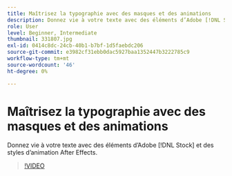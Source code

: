 ```yaml
---
title: Maîtrisez la typographie avec des masques et des animations
description: Donnez vie à votre texte avec des éléments d’Adobe [!DNL Stock] et des styles d’animation After Effects
role: User
level: Beginner, Intermediate
thumbnail: 331807.jpg
exl-id: 0414c8dc-24cb-40b1-b7bf-1d5faebdc206
source-git-commit: e3982cf31ebb0dac5927baa1352447b3222785c9
workflow-type: tm+mt
source-wordcount: '46'
ht-degree: 0%

---
```


# Maîtrisez la typographie avec des masques et des animations

Donnez vie à votre texte avec des éléments d’Adobe [!DNL Stock] et des styles d’animation After Effects.

>[!VIDEO](https://video.tv.adobe.com/v/331807?hidetitle=true)
